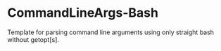 # CommandLineArgs-Bash
Template for parsing command line arguments using only straight bash without getopt[s].
